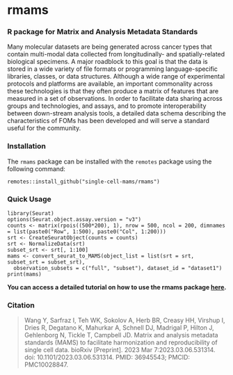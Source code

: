 # rmams
### R package for Matrix and Analysis Metadata Standards

Many molecular datasets are being generated across cancer types that contain multi-modal data collected from longitudinally- and spatially-related biological specimens. A major roadblock to this goal is that the data is stored in a wide variety of file formats or programming language-specific libraries, classes, or data structures. Although a wide range of experimental protocols and platforms are available, an important commonality across these technologies is that they often produce a matrix of features that are measured in a set of observations. In order to facilitate data sharing across groups and technologies, and assays, and to promote interoperability between down-stream analysis tools, a detailed data schema describing the characteristics of FOMs has been developed and will serve a standard useful for the community.


### Installation
The `rmams` package can be installed with the `remotes` package using the following command:
```
remotes::install_github("single-cell-mams/rmams")
```

### Quick Usage

```
library(Seurat)
options(Seurat.object.assay.version = "v3")
counts <- matrix(rpois((500*200), 1), nrow = 500, ncol = 200, dimnames = list(paste0("Row", 1:500), paste0("Col", 1:200)))
srt <- CreateSeuratObject(counts = counts)
srt <- NormalizeData(srt)
subset_srt <- srt[, 1:100]
mams <- convert_seurat_to_MAMS(object_list = list(srt = srt, subset_srt = subset_srt),
  observation_subsets = c("full", "subset"), dataset_id = "dataset1")
print(mams)
```

**You can access a detailed tutorial on how to use the rmams package [here](https://single-cell-mams.github.io/rmams/articles/rmams_tutorial.html).**

### Citation
> Wang Y, Sarfraz I, Teh WK, Sokolov A, Herb BR, Creasy HH, Virshup I, Dries R, Degatano K, Mahurkar A, Schnell DJ, Madrigal P, Hilton J, Gehlenborg N, Tickle T, Campbell JD. Matrix and analysis metadata standards (MAMS) to facilitate harmonization and reproducibility of single cell data. bioRxiv [Preprint]. 2023 Mar 7:2023.03.06.531314. doi: 10.1101/2023.03.06.531314. PMID: 36945543; PMCID: PMC10028847.
